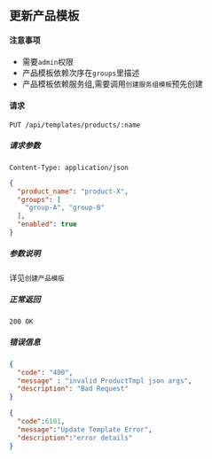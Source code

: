## 更新产品模板

#### 注意事项

- 需要`admin`权限
- 产品模板依赖次序在`groups`里描述
- 产品模板依赖服务组,需要调用`创建服务组模板`预先创建

#### 请求

```
PUT /api/templates/products/:name
```

##### 请求参数

```
Content-Type: application/json
```

```json
{
  "product_name": "product-X",
  "groups": [
    "group-A", "group-B"
  ],
  "enabled": true
}
```

##### 参数说明

详见`创建产品模版`

##### 正常返回

```
200 OK
```

##### 错误信息

```json
{
  "code": "400",
  "message" : "invalid ProductTmpl json args",
  "description": "Bad Request"
}
```

```json
{
  "code":6101,
  "message":"Update Template Error",
  "description":"error details"
}
```
